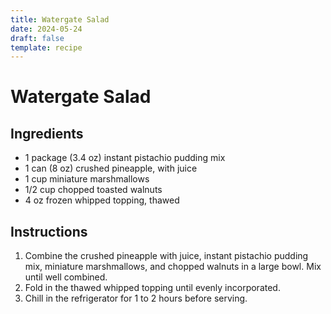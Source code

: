 ```yaml
---
title: Watergate Salad
date: 2024-05-24
draft: false
template: recipe
---
```


# Watergate Salad

## Ingredients

* 1 package (3.4 oz) instant pistachio pudding mix
* 1 can (8 oz) crushed pineapple, with juice
* 1 cup miniature marshmallows
* 1/2 cup chopped toasted walnuts
* 4 oz frozen whipped topping, thawed

## Instructions

1. Combine the crushed pineapple with juice, instant pistachio pudding mix, miniature marshmallows, and chopped walnuts in a large bowl. Mix until well combined.
2. Fold in the thawed whipped topping until evenly incorporated.
3. Chill in the refrigerator for 1 to 2 hours before serving.
